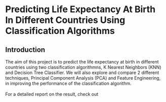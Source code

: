 # Predicting Life Expectancy At Birth In Different Countries Using Classification Algorithms

## Introduction
The aim of this project is to predict the life expectancy at birth in different countries using two classification algorithmns, K Nearest Neighbors (KNN) and Decision Tree Classifier.
We will also explore and compare 2 different techniques, Principal Component Analysis (PCA) and Feature Engineering, in improving the performance of the classification algorithm.
<br/><br/>For a detailed report on the result, check out  
